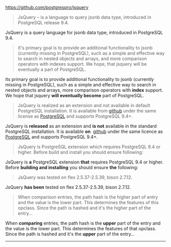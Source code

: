https://github.com/postgrespro/jsquery
> JsQuery – is a language to query jsonb data type, introduced in PostgreSQL release 9.4.

JsQuery is a query language for jsonb data type, introduced in PostgreSQL 9.4.

> It's primary goal is to provide an additional functionality to jsonb (currently missing in PostgreSQL), such as a simple and effective way to search in nested objects and arrays, and more comparison operators with indexes support. We hope, that jsquery will be eventually a part of PostgreSQL.

Its primary goal is to provide additional functionality to jsonb (currently missing in PostgreSQL), such as a simple and effective way to search in nested objects and arrays, more comparison operators with **index** support. We hope that jsquery **will eventually become** part of PostgreSQL.

> JsQuery is realized as an extension and not available in default PostgreSQL installation. It is available from [github](https://github.com/postgrespro/jsquery) under the same license as [PostgreSQL](https://www.postgresql.org/about/licence/) and supports PostgreSQL 9.4+.

JsQuery is **released** as an extension and **is not** available in the standard PostgreSQL installation. It is available **on**  [github](https://github.com/postgrespro/jsquery) under the same licence as [PostgreSQL](https://www.postgresql.org/about/licence/) and supports PostgreSQL 9.4+.

> JsQuery is PostgreSQL extension which requires PostgreSQL 9.4 or higher. Before build and install you should ensure following:

JsQuery is **a** PostgreSQL extension **that** requires PostgreSQL 9.4 or higher. Before **building and installing** you should ensure **the** following:

> JsQuery was tested on flex 2.5.37-2.5.39, bison 2.7.12.

JsQuery **has been** tested on flex 2.5.37-2.5.39, bison 2.7.12.


> When comparison entries, the path hash is the higher part of entry and the value is the lower part. This determines the features of this opclass. Since the path is hashed and it's the higher part of the entry...

When **comparing** entries, the path hash is the **upper** part of the entry and the value is the lower part. This determines the features of that opclass. Since the path is hashed and it's the **upper** part of the entry...

_____
